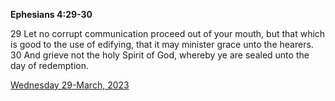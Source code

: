 **Ephesians 4:29-30**

29 Let no corrupt communication proceed out of your mouth, but that which is good to the use of edifying, that it may minister grace unto the hearers. 30 And grieve not the holy Spirit of God, whereby ye are sealed unto the day of redemption.

[Wednesday 29-March, 2023](https://t.me/s/daily_scripture)

